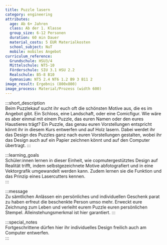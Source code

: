 ```yaml
---
title: Puzzle lasern
category: engineering
attributes:
  age: Ab 6+ Jahren
  class: Ab der 1. Klasse
  group_size: 6-12 Personen
  duration: 60 min Dauer
  material_costs: 5 EUR Materialkosten
  school_subject: NuT
  mobile: mobiles Angebot
curriculum_reference:
  Grundschule: HSU3/4  
  Mittelschule: NT5-10
  Förderschule: SIU 3.1 HSU 2.2   
  Realschule: B5-8 B10
  Gymnasium: NT5 2.4 NT6 1.2 B9 3 B11 2
image_result: Ergebnis (800x800)
image_process: Material/Prozess (width 600)
---
```

:::short_description  
Beim Puzzlekauf sucht ihr euch oft die schönsten Motive aus, die es im Angebot gibt. Ein Schloss, eine Landschaft, oder eine Comicfigur. Wie wäre es aber einmal mit einem Puzzle, das euren Namen oder den eures Haustieres trägt? Ein Puzzle, das genau euren Vorstellungen entspricht könnt ihr in diesem Kurs entwerfen und auf Holz lasern. Dabei werdet ihr das Design des Puzzles ganz nach euren Vorstellungen gestalten, wobei ihr das Design auch auf ein Papier zeichnen könnt und auf den Computer übertragt.
:::

:::learning_goals  
 Schüler:innen lernen in dieser Einheit, wie copmutergestütztes Design auf Realität trifft, indem selbstgezeichnete Motive abfotografiert und in eine Vektorgrafik umgewandelt werden kann. Zudem lernen sie die Funktion und das Prinzip eines Lasercutters kennen.        
:::

:::message  
Zu sämtlichen Anlässen ein persönliches und individuellen Geschenk parat zu haben erfreut die beschenkte Person umso mehr. Erweckt eure Zeichnung zum Leben und verleiht eurem Puzzle euren persönlichen Stempel. Alleinstehungsmerkmal ist hier garantiert.
:::  

:::special_notes  
Fortgeschrittene dürfen hier ihr individuelles Design freilich auch am Computer entwerfen.   
:::
